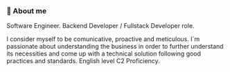 ### 💬 About me

Software Engineer. Backend Developer / Fullstack Developer role.

I consider myself to be comunicative, proactive and meticulous. I´m passionate about understanding the business in order to further understand its necessities and come up with a technical solution following good practices and standards. English level C2 Proficiency.

<!--
**xlucasve/xlucasve** is a ✨ _special_ ✨ repository because its `README.md` (this file) appears on your GitHub profile.

Here are some ideas to get you started:

- 🔭 I’m currently working on ...
- 🌱 I’m currently learning ...
- 👯 I’m looking to collaborate on ...
- 🤔 I’m looking for help with ...
- 💬 Ask me about ...
- 📫 How to reach me: ...
- 😄 Pronouns: ...
- ⚡ Fun fact: ...
-->
